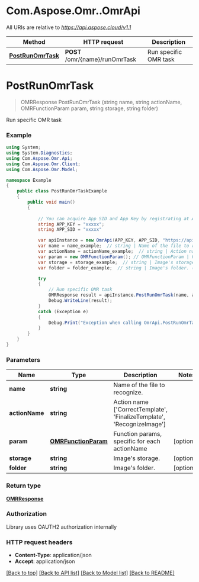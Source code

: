 # Com.Aspose.Omr..OmrApi

All URIs are relative to *https://api.aspose.cloud/v1.1*

Method | HTTP request | Description
------------- | ------------- | -------------
[**PostRunOmrTask**](OmrApi.md#postrunomrtask) | **POST** /omr/{name}/runOmrTask | Run specific OMR task


<a name="postrunomrtask"></a>
# **PostRunOmrTask**
> OMRResponse PostRunOmrTask (string name, string actionName, OMRFunctionParam param, string storage, string folder)

Run specific OMR task

### Example
```csharp
using System;
using System.Diagnostics;
using Com.Aspose.Omr.Api;
using Com.Aspose.Omr.Client;
using Com.Aspose.Omr.Model;

namespace Example
{
    public class PostRunOmrTaskExample
    {
        public void main()
        {
            
            // You can acquire App SID and App Key by registrating at Aspose Cloud Dashboard https://dashboard.aspose.cloud
            string APP_KEY = "xxxxx";
            string APP_SID = "xxxxx"

            var apiInstance = new OmrApi(APP_KEY, APP_SID, "https://api.aspose.cloud/v1.1");
            var name = name_example;  // string | Name of the file to recognize.
            var actionName = actionName_example;  // string | Action name ['CorrectTemplate', 'FinalizeTemplate', 'RecognizeImage']
            var param = new OMRFunctionParam(); // OMRFunctionParam | Function params, specific for each actionName (optional) 
            var storage = storage_example;  // string | Image's storage. (optional) 
            var folder = folder_example;  // string | Image's folder. (optional) 

            try
            {
                // Run specific OMR task
                OMRResponse result = apiInstance.PostRunOmrTask(name, actionName, param, storage, folder);
                Debug.WriteLine(result);
            }
            catch (Exception e)
            {
                Debug.Print("Exception when calling OmrApi.PostRunOmrTask: " + e.Message );
            }
        }
    }
}
```

### Parameters

Name | Type | Description  | Notes
------------- | ------------- | ------------- | -------------
 **name** | **string**| Name of the file to recognize. | 
 **actionName** | **string**| Action name [&#39;CorrectTemplate&#39;, &#39;FinalizeTemplate&#39;, &#39;RecognizeImage&#39;] | 
 **param** | [**OMRFunctionParam**](OMRFunctionParam.md)| Function params, specific for each actionName | [optional] 
 **storage** | **string**| Image&#39;s storage. | [optional] 
 **folder** | **string**| Image&#39;s folder. | [optional] 

### Return type

[**OMRResponse**](OMRResponse.md)

### Authorization

Library uses OAUTH2 authorization internally

### HTTP request headers

 - **Content-Type**: application/json
 - **Accept**: application/json

[[Back to top]](#) [[Back to API list]](../README.md#documentation-for-api-endpoints) [[Back to Model list]](../README.md#documentation-for-models) [[Back to README]](../README.md)

